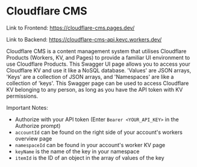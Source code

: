 # Cloudflare CMS

Link to Frontend: https://cloudflare-cms.pages.dev/

Link to Backend: https://cloudflare-cms-api.kevc.workers.dev/

Cloudflare CMS is a content management system that utilises Cloudflare Products (Workers, KV, and Pages) to provide a familiar UI environment to use Cloudflare Products. This Swagger UI page allows you to access your Cloudflare KV and use it like a NoSQL database. 'Values' are JSON arrays, 'Keys' are a collection of JSON arrays, and 'Namespaces' are like a collection of 'keys'. This Swagger page can be used to access Cloudflare KV belonging to any person, as long as you have the API token with KV permissions.

Important Notes:

* Authorize with your API token (Enter `Bearer <YOUR_API_KEY>` in the Authorize prompt)
* `accountId` can be found on the right side of your account's workers overview page
* `namespaceId` can be found in your account's worker KV page
* `keyName` is the name of the key in your namespace
* `itemId` is the ID of an object in the array of values of the key
